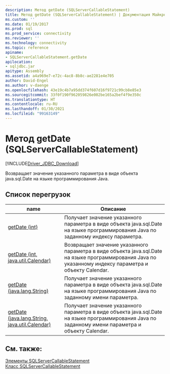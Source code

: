 ```yaml
---
description: Метод getDate (SQLServerCallableStatement)
title: Метод getDate (SQLServerCallableStatement) | Документация Майкрософт
ms.custom: ''
ms.date: 01/19/2017
ms.prod: sql
ms.prod_service: connectivity
ms.reviewer: ''
ms.technology: connectivity
ms.topic: reference
apiname:
- SQLServerCallableStatement.getDate
apilocation:
- sqljdbc.jar
apitype: Assembly
ms.assetid: a4a969e7-e72c-4ac8-8b8c-ae2281e4e705
author: David-Engel
ms.author: v-daenge
ms.openlocfilehash: 43e19c4b7a95dd374f607d16f9721c99cb8e85e3
ms.sourcegitcommit: 33f0f190f962059826e002be165a2bef4f9e350c
ms.translationtype: HT
ms.contentlocale: ru-RU
ms.lasthandoff: 01/30/2021
ms.locfileid: "99163149"
---
```

# <a name="getdate-method-sqlservercallablestatement"></a>Метод getDate (SQLServerCallableStatement)
[!INCLUDE[Driver_JDBC_Download](../../../includes/driver_jdbc_download.md)]

  Возвращает значение указанного параметра в виде объекта java.sql.Date на языке программирования Java.  
  
## <a name="overload-list"></a>Список перегрузок  
  
|name|Описание|  
|----------|-----------------|  
|[getDate (int)](../../../connect/jdbc/reference/getdate-method-int.md)|Получает значение указанного параметра в виде объекта java.sql.Date на языке программирования Java по заданному индексу параметра.|  
|[getDate (int, java.util.Calendar)](../../../connect/jdbc/reference/getdate-method-int-java-util-calendar.md)|Возвращает значение указанного параметра в виде объекта java.sql.Date на языке программирования Java по указанному индексу параметра и объекту Calendar.|  
|[getDate (java.lang.String)](../../../connect/jdbc/reference/getdate-method-java-lang-string.md)|Получает значение указанного параметра в виде объекта java.sql.Date на языке программирования Java по заданному имени параметра.|  
|[getDate (java.lang.String, java.util.Calendar)](../../../connect/jdbc/reference/getdate-method-java-lang-string-java-util-calendar.md)|Получает значение указанного параметра в виде объекта java.sql.Date на языке программирования Java по заданному имени параметра и объекту Calendar.|  
  
## <a name="see-also"></a>См. также:  
 [Элементы SQLServerCallableStatement](../../../connect/jdbc/reference/sqlservercallablestatement-members.md)   
 [Класс SQLServerCallableStatement](../../../connect/jdbc/reference/sqlservercallablestatement-class.md)  
  
  
